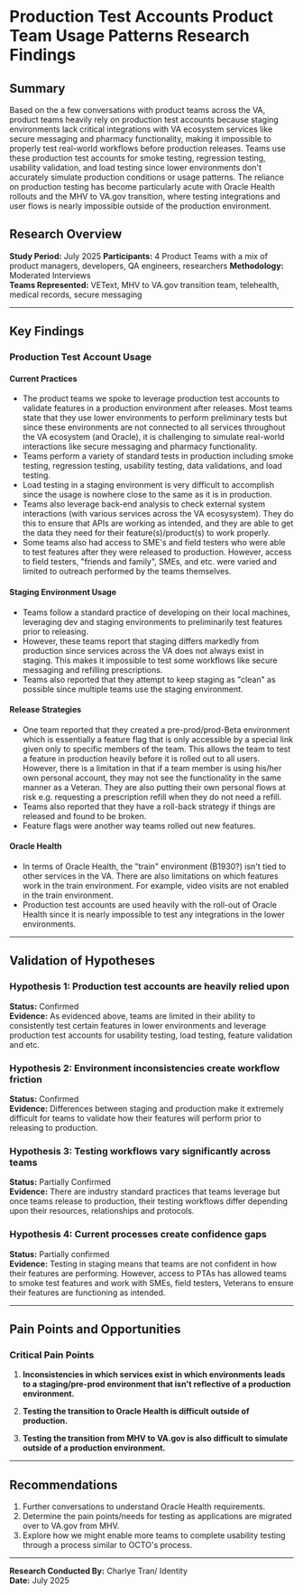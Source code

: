 # Production Test Accounts Product Team Usage Patterns Research Findings

## Summary
Based on the a few conversations with product teams across the VA, product teams heavily rely on production test accounts because staging environments lack critical integrations with VA ecosystem services like secure messaging and pharmacy functionality, making it impossible to properly test real-world workflows before production releases. Teams use these production test accounts for smoke testing, regression testing, usability validation, and load testing since lower environments don't accurately simulate production conditions or usage patterns. The reliance on production testing has become particularly acute with Oracle Health rollouts and the MHV to VA.gov transition, where testing integrations and user flows is nearly impossible outside of the production environment.

## Research Overview
**Study Period:** July 2025 
**Participants:** 4 Product Teams with a mix of product managers, developers, QA engineers, researchers 
**Methodology:** Moderated Interviews  
**Teams Represented:** VEText, MHV to VA.gov transition team, telehealth, medical records, secure messaging

---

## Key Findings

### Production Test Account Usage

#### Current Practices
- The product teams we spoke to leverage production test accounts to validate features in a production environment after releases.  Most teams state that they use lower environments to perform preliminary tests but since these environments are not connected to all services throughout the VA ecosystem (and Oracle), it is challenging to simulate real-world interactions like secure messaging and pharmacy functionality.
- Teams perform a variety of standard tests in production including smoke testing, regression testing, usability testing, data validations, and load testing.
- Load testing in a staging environment is very difficult to accomplish since the usage is nowhere close to the same as it is in production.
- Teams also leverage back-end analysis to check external system interactions (with various services across the VA ecosysystem).  They do this to ensure that APIs are working as intended, and they are able to get the data they need for their feature(s)/product(s) to work properly.
- Some teams also had access to SME's and field testers who were able to test features after they were released to production.  However, access to field testers, "friends and family", SMEs, and etc. were varied and limited to outreach performed by the teams themselves.

#### Staging Environment Usage
- Teams follow a standard practice of developing on their local machines, leveraging dev and staging environments to preliminarily test features prior to releasing.
- However, these teams report that staging differs markedly from production since services across the VA does not always exist in staging.  This makes it impossible to test some workflows like secure messaging and refilling prescriptions.
- Teams also reported that they attempt to keep staging as "clean" as possible since multiple teams use the staging environment.

#### Release Strategies
- One team reported that they created a pre-prod/prod-Beta environment which is essentially a feature flag that is only accessible by a special link given only to specific members of the team.  This allows the team to test a feature in production heavily before it is rolled out to all users.  However, there is a limitation in that if a team member is using his/her own personal account, they may not see the functionality in the same manner as a Veteran.  They are also putting their own personal flows at risk e.g. requesting a prescription refill when they do not need a refill.
- Teams also reported that they have a roll-back strategy if things are released and found to be broken.
- Feature flags were another way teams rolled out new features.

#### Oracle Health
- In terms of Oracle Health, the "train" environment (B1930?) isn't tied to other services in the VA.  There are also limitations on which features work in the train environment.  For example, video visits are not enabled in the train environment.
- Production test accounts are used heavily with the roll-out of Oracle Health since it is nearly impossible to test any integrations in the lower environments.

---

## Validation of Hypotheses

### Hypothesis 1: Production test accounts are heavily relied upon
**Status:** Confirmed  
**Evidence:** As evidenced above, teams are limited in their ability to consistently test certain features in lower environments and leverage production test accounts for usability testing, load testing, feature validation and etc.

### Hypothesis 2: Environment inconsistencies create workflow friction
**Status:** Confirmed  
**Evidence:** Differences between staging and production make it extremely difficult for teams to validate how their features will perform prior to releasing to production.

### Hypothesis 3: Testing workflows vary significantly across teams
**Status:** Partially Confirmed  
**Evidence:** There are industry standard practices that teams leverage but once teams release to production, their testing workflows differ depending upon their resources, relationships and protocols.

### Hypothesis 4: Current processes create confidence gaps
**Status:** Partially confirmed     
**Evidence:** Testing in staging means that teams are not confident in how their features are performing.  However, access to PTAs has allowed teams to smoke test features and work with SMEs, field testers, Veterans to ensure their features are functioning as intended.

---

## Pain Points and Opportunities

### Critical Pain Points
1. **Inconsistencies in which services exist in which environments leads to a staging/pre-prod environment that isn't reflective of a production environment.**

2. **Testing the transition to Oracle Health is difficult outside of production.**
   
3. **Testing the transition from MHV to VA.gov is also difficult to simulate outside of a production environment.**
   

---

## Recommendations
1. Further conversations to understand Oracle Health requirements.
2. Determine the pain points/needs for testing as applications are migrated over to VA.gov from MHV.
3. Explore how we might enable more teams to complete usability testing through a process similar to OCTO's process.

---

**Research Conducted By:** Charlye Tran/ Identity  
**Date:** July 2025  
